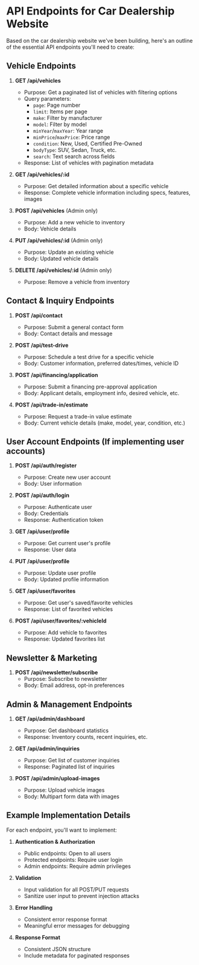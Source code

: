 # API Endpoints for Car Dealership Website

Based on the car dealership website we've been building, here's an outline of the essential API endpoints you'll need to create:

## Vehicle Endpoints

1. **GET /api/vehicles**
   - Purpose: Get a paginated list of vehicles with filtering options
   - Query parameters: 
     - `page`: Page number
     - `limit`: Items per page
     - `make`: Filter by manufacturer
     - `model`: Filter by model
     - `minYear`/`maxYear`: Year range
     - `minPrice`/`maxPrice`: Price range
     - `condition`: New, Used, Certified Pre-Owned
     - `bodyType`: SUV, Sedan, Truck, etc.
     - `search`: Text search across fields
   - Response: List of vehicles with pagination metadata

2. **GET /api/vehicles/:id**
   - Purpose: Get detailed information about a specific vehicle
   - Response: Complete vehicle information including specs, features, images

3. **POST /api/vehicles** (Admin only)
   - Purpose: Add a new vehicle to inventory
   - Body: Vehicle details

4. **PUT /api/vehicles/:id** (Admin only)
   - Purpose: Update an existing vehicle
   - Body: Updated vehicle details

5. **DELETE /api/vehicles/:id** (Admin only)
   - Purpose: Remove a vehicle from inventory

## Contact & Inquiry Endpoints

1. **POST /api/contact**
   - Purpose: Submit a general contact form
   - Body: Contact details and message

2. **POST /api/test-drive**
   - Purpose: Schedule a test drive for a specific vehicle
   - Body: Customer information, preferred dates/times, vehicle ID

3. **POST /api/financing/application**
   - Purpose: Submit a financing pre-approval application
   - Body: Applicant details, employment info, desired vehicle, etc.

4. **POST /api/trade-in/estimate**
   - Purpose: Request a trade-in value estimate
   - Body: Current vehicle details (make, model, year, condition, etc.)

## User Account Endpoints (If implementing user accounts)

1. **POST /api/auth/register**
   - Purpose: Create new user account
   - Body: User information

2. **POST /api/auth/login**
   - Purpose: Authenticate user
   - Body: Credentials
   - Response: Authentication token

3. **GET /api/user/profile**
   - Purpose: Get current user's profile
   - Response: User data

4. **PUT /api/user/profile**
   - Purpose: Update user profile
   - Body: Updated profile information

5. **GET /api/user/favorites**
   - Purpose: Get user's saved/favorite vehicles
   - Response: List of favorited vehicles

6. **POST /api/user/favorites/:vehicleId**
   - Purpose: Add vehicle to favorites
   - Response: Updated favorites list

## Newsletter & Marketing

1. **POST /api/newsletter/subscribe**
   - Purpose: Subscribe to newsletter
   - Body: Email address, opt-in preferences

## Admin & Management Endpoints

1. **GET /api/admin/dashboard**
   - Purpose: Get dashboard statistics
   - Response: Inventory counts, recent inquiries, etc.

2. **GET /api/admin/inquiries**
   - Purpose: Get list of customer inquiries
   - Response: Paginated list of inquiries

3. **POST /api/admin/upload-images**
   - Purpose: Upload vehicle images
   - Body: Multipart form data with images

## Example Implementation Details

For each endpoint, you'll want to implement:

1. **Authentication & Authorization**
   - Public endpoints: Open to all users
   - Protected endpoints: Require user login
   - Admin endpoints: Require admin privileges

2. **Validation**
   - Input validation for all POST/PUT requests
   - Sanitize user input to prevent injection attacks

3. **Error Handling**
   - Consistent error response format
   - Meaningful error messages for debugging

4. **Response Format**
   - Consistent JSON structure
   - Include metadata for paginated responses

